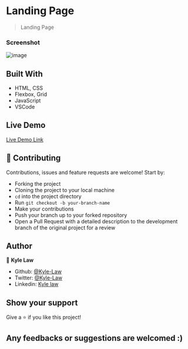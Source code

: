 # Landing Page

> Landing Page

### Screenshot
![image](https://user-images.githubusercontent.com/55923773/82569321-a8ff2980-9bb2-11ea-938a-0afcc645e2cf.png)


## Built With
- HTML, CSS
- Flexbox, Grid
- JavaScript
- VSCode

## Live Demo

<a href="https://rawcdn.githack.com/Kyle-Law/landing_page/49ef90b444de48f68e80da02afbb5a371ac4125e/index.html" target="_blank">Live Demo Link</a>


## 🤝 Contributing

Contributions, issues and feature requests are welcome! Start by:
* Forking the project
* Cloning the project to your local machine
* `cd` into the project directory
* Run `git checkout -b your-branch-name`
* Make your contributions
* Push your branch up to your forked repository
* Open a Pull Request with a detailed description to the development branch of the original project for a review

## Author

👤 **Kyle Law**

- Github: [@Kyle-Law](https://github.com/Kyle-Law)
- Twitter: [@Kyle-Law](https://twitter.com/ZhunKhing)
- Linkedin: [Kyle law](https://www.linkedin.com/in/kyle-lawzhunkhing/)

## Show your support

Give a ⭐️ if you like this project!

## Any feedbacks or suggestions are welcomed :)